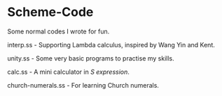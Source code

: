 Scheme-Code
===========

Some normal codes I wrote for fun.

interp.ss - Supporting Lambda calculus, inspired by Wang Yin and Kent.

unity.ss - Some very basic programs to practise my skills.

calc.ss - A mini calculator in _S expression_.

church-numerals.ss - For learning Church numerals.